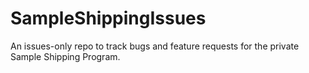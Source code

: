 # SampleShippingIssues
An issues-only repo to track bugs and feature requests for the private Sample Shipping Program.
